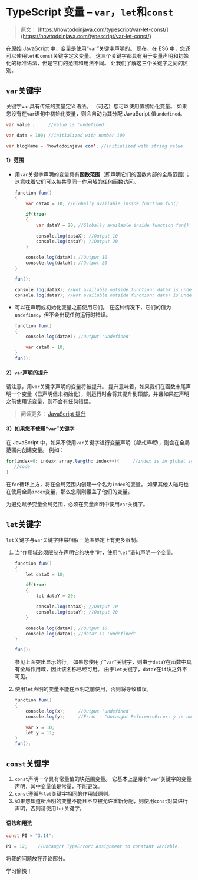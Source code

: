 # TypeScript 变量 – `var`，`let`和`const`

> 原文： [https://howtodoinjava.com/typescript/var-let-const/](https://howtodoinjava.com/typescript/var-let-const/)

在原始 JavaScript 中，变量是使用“`var`”关键字声明的。 现在，在 ES6 中，您还可以使用`let`和`const`关键字定义变量。 这三个关键字都具有用于变量声明和初始化的标准语法，但是它们的范围和用法不同。 让我们了解这三个关键字之间的区别。

## `var`关键字

关键字`var`具有传统的变量定义语法。 （可选）您可以使用值初始化变量。 如果您没有在`var`语句中初始化变量，则会自动为其分配 JavaScript 值`undefined`。

```java
var value ; 	//value is 'undefined'

var data = 100;	//initialized with number 100

var blogName = 'howtodoinjava.com';	//initialized with string value

```

#### 1）范围

*   用`var`关键字声明的变量具有**函数范围**（即声明它们的函数内部的全局范围）； 这意味着它们可以被共享同一作用域的任何函数访问。

    ```java
    function fun() 
    {
    	var dataX = 10;	//Globally available inside function fun()

    	if(true) 
    	{
    		var dataY = 20;	//Globally available inside function fun() 

    		console.log(dataX);	//Output 10
    		console.log(dataY);	//Output 20
    	}

    	console.log(dataX);	//Output 10
    	console.log(dataY);	//Output 20
    }

    fun();

    console.log(dataX);	//Not available outside function; dataX is undefined
    console.log(dataY);	//Not available outside function; dataY is undefined

    ```

*   可以在声明或初始化变量之前使用它们。 在这种情况下，它们的值为`undefined`，但不会出现任何运行时错误。

    ```java
    function fun() 
    {
    	console.log(dataX);	//Output 'undefined'

    	var dataX = 10;
    }
    fun();

    ```

#### 2）`var`声明的提升

请注意，用`var`关键字声明的变量将被提升。 提升意味着，如果我们在函数末尾声明一个变量（已声明但未初始化），则运行时会将其提升到顶部，并且如果在声明之前使用该变量，则不会有任何错误。

> 阅读更多： [JavaScript 提升](https://howtodoinjava.com/typescript/javascript-variable-hoisting/)

#### 3）如果您不使用“`var`”关键字

在 JavaScript 中，如果不使用`var`关键字进行变量声明（*隐式声明*），则会在全局范围内创建变量。 例如：

```java
for(index=0; index< array.length; index++){		//index is in global scope
   //code
}

```

在`for`循环上方，将在全局范围内创建一个名为`index`的变量。 如果其他人碰巧也在使用全局`index`变量，那么您刚刚覆盖了他们的变量。

为避免赋予变量全局范围，必须在变量声明中使用`var`关键字。

## `let`关键字

`let`关键字与`var`关键字非常相似 – 范围界定上有更多限制。

1.  当“作用域必须限制在声明它的块中”时，使用“`let`”语句声明一个变量。

    ```java
    function fun() 
    {
    	let dataX = 10;	

    	if(true) 
    	{
    		let dataY = 20;	

    		console.log(dataX);	//Output 10
    		console.log(dataY);	//Output 20
    	}

    	console.log(dataX);	//Output 10
    	console.log(dataY);	//dataY is 'undefined'
    }

    fun();

    ```

    参见上面突出显示的行。 如果您使用了“`var`”关键字，则由于`dataY`在函数中具有全局作用域，因此该名称已经可用。 由于`let`关键字，`dataY`在`if`块之外不可见。

2.  使用`let`声明的变量不能在声明之前使用，否则将导致错误。

    ```java
    function fun() 
    {
    	console.log(x);		//Output 'undefined'
    	console.log(y);		//Error - "Uncaught ReferenceError: y is not defined"

    	var x = 10;
    	let y = 11;
    }
    fun();

    ```

## `const`关键字

1.  `const`声明一个具有常量值的块范围变量。 它基本上是带有“`var`”关键字的变量声明，其中变量值是常量，不能更改。
2.  `const`遵循与`let`关键字相同的作用域原则。
3.  如果您知道所声明的变量不能且不应被允许重新分配，则使用`const`对其进行声明，否则请使用`let`关键字。

#### 语法和用法

```java
const PI = "3.14";

PI = 12;	//Uncaught TypeError: Assignment to constant variable.

```

将我的问题放在评论部分。

学习愉快！